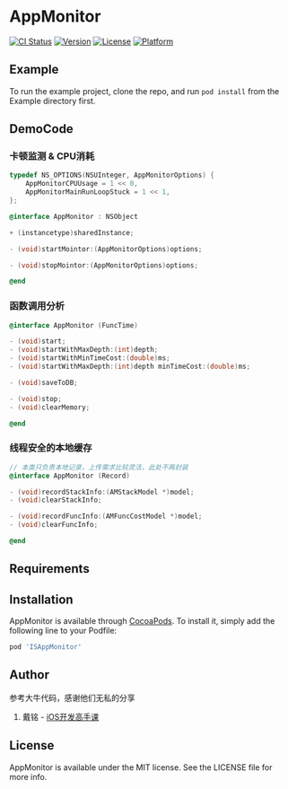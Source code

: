 # AppMonitor

[![CI Status](https://img.shields.io/travis/StoneStoneStone/AppMonitor.svg?style=flat)](https://travis-ci.org/StoneStoneStone/AppMonitor)
[![Version](https://img.shields.io/cocoapods/v/AppMonitor.svg?style=flat)](https://cocoapods.org/pods/AppMonitor)
[![License](https://img.shields.io/cocoapods/l/AppMonitor.svg?style=flat)](https://cocoapods.org/pods/AppMonitor)
[![Platform](https://img.shields.io/cocoapods/p/AppMonitor.svg?style=flat)](https://cocoapods.org/pods/AppMonitor)

## Example

To run the example project, clone the repo, and run `pod install` from the Example directory first.

## DemoCode

### 卡顿监测 & CPU消耗
```objective-c
typedef NS_OPTIONS(NSUInteger, AppMonitorOptions) {
    AppMonitorCPUUsage = 1 << 0,
    AppMonitorMainRunLoopStuck = 1 << 1,
};

@interface AppMonitor : NSObject

+ (instancetype)sharedInstance;

- (void)startMointor:(AppMonitorOptions)options;

- (void)stopMointor:(AppMonitorOptions)options;

@end
```

### 函数调用分析
```objective-c
@interface AppMonitor (FuncTime)

- (void)start;
- (void)startWithMaxDepth:(int)depth;
- (void)startWithMinTimeCost:(double)ms;
- (void)startWithMaxDepth:(int)depth minTimeCost:(double)ms;

- (void)saveToDB;

- (void)stop;
- (void)clearMemory;

@end
```

### 线程安全的本地缓存
```objective-c
// 本类只负责本地记录，上传需求比较灵活，此处不再封装
@interface AppMonitor (Record)

- (void)recordStackInfo:(AMStackModel *)model;
- (void)clearStackInfo;

- (void)recordFuncInfo:(AMFuncCostModel *)model;
- (void)clearFuncInfo;

@end
```

## Requirements

## Installation

AppMonitor is available through [CocoaPods](https://cocoapods.org). To install
it, simply add the following line to your Podfile:

```ruby
pod 'ISAppMonitor'
```

## Author

参考大牛代码，感谢他们无私的分享
1.  戴铭 -  [iOS开发高手课](https://time.geekbang.org/column/intro/161?code=Qjb1JtJcvAPISj9QjxdKrAmeXmURMroQbkOcLNm0jeY%3D&from=singlemessage&isappinstalled=0)

## License

AppMonitor is available under the MIT license. See the LICENSE file for more info.
